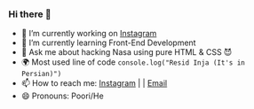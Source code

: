 ### Hi there 👋


- 🔭 I’m currently working on [Instagram](https://www.instagram.com/junior.coders/)
- 🌱 I’m currently learning Front-End Development
- 💬 Ask me about hacking Nasa using pure HTML & CSS  😈
- 🌍 Most used line of code `console.log("Resid Inja (It's in Persian)")`
- 📫 How to reach me: [Instagram](https://www.instagram.com/this.poori/) | | [Email](mailto:pooriafaramarzian@gamil.com)
- 😄 Pronouns: Poori/He
